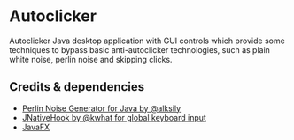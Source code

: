 # Autoclicker

Autoclicker Java desktop application with GUI controls which provide some techniques to bypass basic anti-autoclicker technologies, such as plain white noise, perlin noise and skipping clicks.

## Credits & dependencies

- [Perlin Noise Generator for Java by @alksily](https://gist.github.com/alksily/7a85a1898e65c936f861ee93516e397d)<br>
- [JNativeHook by @kwhat for global keyboard input](https://github.com/kwhat/jnativehook)
- [JavaFX](https://openjfx.io/)
